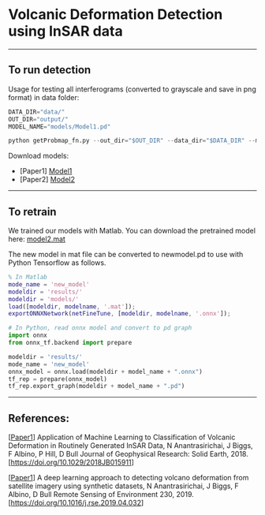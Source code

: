 # Volcanic Deformation Detection using InSAR data

------------------------------------
To run detection
------------------------------------
Usage for testing all interferograms (converted to grayscale and save in png format) in data folder:

```python
DATA_DIR="data/"
OUT_DIR="output/"
MODEL_NAME="models/Model1.pd"

python getProbmap_fn.py --out_dir="$OUT_DIR" --data_dir="$DATA_DIR" --model_name="$MODEL_NAME"
```
Download models:

- [Paper1] <a href="https://uob-my.sharepoint.com/:u:/g/personal/eexna_bristol_ac_uk/Ef-Z187hrNBInYzNIhjihkIBA4g47w93zDtXgk-jkHrl9Q?e=3MACfI">Model1</a>
- [Paper2] <a href="https://uob-my.sharepoint.com/:u:/g/personal/eexna_bristol_ac_uk/EcQeotn8ogxNpvvQtTmv3MUBzxHn6cm1Ob6ybmHKyWhxZA?e=4ypzBR">Model2</a>


------------------------------------
To retrain
------------------------------------
We trained our models with Matlab. You can download the pretrained model here: <a href="https://uob-my.sharepoint.com/:u:/g/personal/eexna_bristol_ac_uk/EXH66HZ2rxlDrZBEoo5fgIABXYWYNcZl6N723jKesLdA9w?e=ssXsa8">model2.mat</a>

The new model in mat file can be converted to newmodel.pd to use with Python Tensorflow as follows.

```matlab
% In Matlab
mode_name = 'new_model'
modeldir = 'results/'
modeldir = 'models/'
load([modeldir, modelname, '.mat']);
exportONNXNetwork(netFineTune, [modeldir, modelname, '.onnx']);
```
```python
# In Python, read onnx model and convert to pd graph
import onnx
from onnx_tf.backend import prepare

modeldir = 'results/'
mode_name = 'new_model'
onnx_model = onnx.load(modeldir + model_name + ".onnx") 
tf_rep = prepare(onnx_model)  
tf_rep.export_graph(modeldir + model_name + ".pd") 
```

------------------------------------
References:
------------------------------------
[<a href="https://research-information.bris.ac.uk/ws/portalfiles/portal/168247520/Full_text_PDF_final_published_version_.pdf">Paper1</a>] Application of Machine Learning to Classification of Volcanic Deformation in Routinely Generated InSAR Data, N Anantrasirichai, J Biggs, F Albino, P Hill, D Bull
Journal of Geophysical Research: Solid Earth, 2018. [<a href="https://agupubs.onlinelibrary.wiley.com/doi/full/10.1029/2018JB015911">https://doi.org/10.1029/2018JB015911</a>]

[<a href="https://arxiv.org/abs/1905.07286">Paper1</a>] A deep learning approach to detecting volcano deformation from satellite imagery using synthetic datasets, N Anantrasirichai, J Biggs, F Albino, D Bull
Remote Sensing of Environment 230, 2019. [<a href="https://www.sciencedirect.com/science/article/pii/S003442571930183X">https://doi.org/10.1016/j.rse.2019.04.032</a>]
